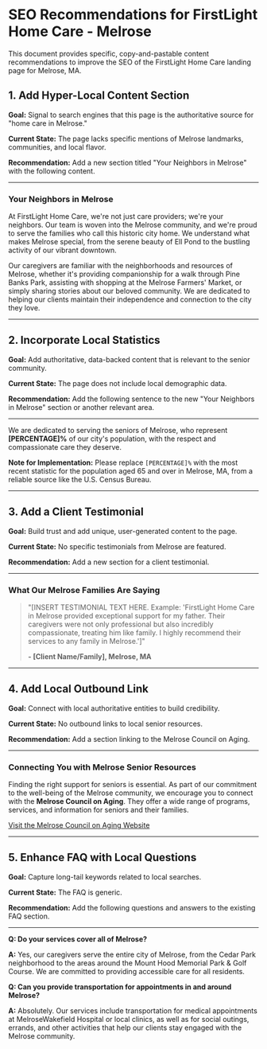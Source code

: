 # SEO Recommendations for FirstLight Home Care - Melrose

This document provides specific, copy-and-pastable content recommendations to improve the SEO of the FirstLight Home Care landing page for Melrose, MA.

## 1. Add Hyper-Local Content Section

**Goal:** Signal to search engines that this page is the authoritative source for "home care in Melrose."

**Current State:** The page lacks specific mentions of Melrose landmarks, communities, and local flavor.

**Recommendation:** Add a new section titled "Your Neighbors in Melrose" with the following content.

---

### Your Neighbors in Melrose

At FirstLight Home Care, we're not just care providers; we're your neighbors. Our team is woven into the Melrose community, and we're proud to serve the families who call this historic city home. We understand what makes Melrose special, from the serene beauty of Ell Pond to the bustling activity of our vibrant downtown.

Our caregivers are familiar with the neighborhoods and resources of Melrose, whether it's providing companionship for a walk through Pine Banks Park, assisting with shopping at the Melrose Farmers' Market, or simply sharing stories about our beloved community. We are dedicated to helping our clients maintain their independence and connection to the city they love.

---

## 2. Incorporate Local Statistics

**Goal:** Add authoritative, data-backed content that is relevant to the senior community.

**Current State:** The page does not include local demographic data.

**Recommendation:** Add the following sentence to the new "Your Neighbors in Melrose" section or another relevant area.

---

We are dedicated to serving the seniors of Melrose, who represent **[PERCENTAGE]%** of our city's population, with the respect and compassionate care they deserve.

**Note for Implementation:** Please replace `[PERCENTAGE]%` with the most recent statistic for the population aged 65 and over in Melrose, MA, from a reliable source like the U.S. Census Bureau.

---

## 3. Add a Client Testimonial

**Goal:** Build trust and add unique, user-generated content to the page.

**Current State:** No specific testimonials from Melrose are featured.

**Recommendation:** Add a new section for a client testimonial.

---

### What Our Melrose Families Are Saying

> "[INSERT TESTIMONIAL TEXT HERE. Example: 'FirstLight Home Care in Melrose provided exceptional support for my father. Their caregivers were not only professional but also incredibly compassionate, treating him like family. I highly recommend their services to any family in Melrose.']"
>
> **- [Client Name/Family], Melrose, MA**

---

## 4. Add Local Outbound Link

**Goal:** Connect with local authoritative entities to build credibility.

**Current State:** No outbound links to local senior resources.

**Recommendation:** Add a section linking to the Melrose Council on Aging.

---

### Connecting You with Melrose Senior Resources

Finding the right support for seniors is essential. As part of our commitment to the well-being of the Melrose community, we encourage you to connect with the **Melrose Council on Aging**. They offer a wide range of programs, services, and information for seniors and their families.

[Visit the Melrose Council on Aging Website](https://www.cityofmelrose.org/council-aging)

---

## 5. Enhance FAQ with Local Questions

**Goal:** Capture long-tail keywords related to local searches.

**Current State:** The FAQ is generic.

**Recommendation:** Add the following questions and answers to the existing FAQ section.

---

**Q: Do your services cover all of Melrose?**

**A:** Yes, our caregivers serve the entire city of Melrose, from the Cedar Park neighborhood to the areas around the Mount Hood Memorial Park & Golf Course. We are committed to providing accessible care for all residents.

**Q: Can you provide transportation for appointments in and around Melrose?**

**A:** Absolutely. Our services include transportation for medical appointments at MelroseWakefield Hospital or local clinics, as well as for social outings, errands, and other activities that help our clients stay engaged with the Melrose community. 